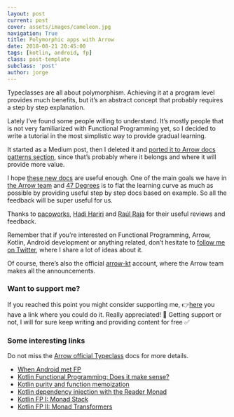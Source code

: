 ```yaml
---
layout: post
current: post
cover: assets/images/cameleon.jpg
navigation: True
title: Polymorphic apps with Arrow
date: 2018-08-21 20:45:00
tags: [kotlin, android, fp]
class: post-template
subclass: 'post'
author: jorge
---
```


Typeclasses are all about polymorphism. Achieving it at a program level provides much benefits, but it’s an abstract concept that probably requires a step by step explanation.

Lately I’ve found some people willing to understand. It’s mostly people that is not very familiarized with Functional Programming yet, so I decided to write a tutorial in the most simplistic way to provide gradual learning.

It started as a Medium post, then I deleted it and [ported it to Arrow docs patterns section](https://arrow-kt.io/docs/patterns/polymorphic_programs/), since that’s probably where it belongs and where it will provide more value.

I hope [these new docs](https://arrow-kt.io/docs/patterns/polymorphic_programs/) are useful enough. One of the main goals we have in [the Arrow team](https://arrow-kt.io/) and [47 Degrees](https://www.47deg.com/) is to flat the learning curve as much as possible by providing useful step by step docs based on example. So all the feedback will be super useful for us.

Thanks to [pacoworks](https://twitter.com/pacoworks), [Hadi Hariri](https://twitter.com/hhariri) and [Raúl Raja](https://twitter.com/raulraja) for their useful reviews and feedback.

Remember that if you’re interested on Functional Programming, Arrow, Kotlin, Android development or anything related, don’t hesitate to [follow me on Twitter](https://twitter.com/JorgeCastilloPr), where I share a lot of ideas about it.

Of course, there’s also the official [arrow-kt](https://arrow-kt.io) account, where the Arrow team makes all the announcements.

### Want to support me?

If you reached this point you might consider supporting me, 👉[here](https://paypal.me/jorgecastilloprz) you have a link where you could do it. Really appreciated! 🤗 Getting support or not, I will for sure keep writing and providing content for free ✅

### Some interesting links

Do not miss the [Arrow official Typeclass](https://arrow-kt.io/docs/typeclasses/intro/) docs for more details.

* [When Android met FP](https://jorgecastilloprz.github.io/when-android-met-fp)
* [Kotlin Functional Programming: Does it make sense?](https://jorgecastilloprz.github.io/kotlin-fp-does-it-make-sense)
* [Kotlin purity and function memoization](https://jorgecastilloprz.github.io/kotlin-purity-and-function-memoization)
* [Kotlin dependency injection with the Reader Monad](https://jorgecastilloprz.github.io/kotlin-dependency-injection-with-the-reader-monad)
* [Kotlin FP I: Monad Stack](https://jorgecastilloprz.github.io/kotlin-fp-1-monad-stack)
* [Kotlin FP II: Monad Transformers](https://jorgecastilloprz.github.io/kotlin-fp-2-monad-transformers)
